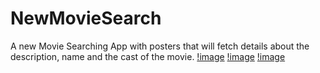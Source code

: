 # NewMovieSearch
A new Movie Searching App with posters that will fetch details about the description, name and the cast of the movie.
[!image](https://raw.githubusercontent.com/officialbidisha/Screenshots/master/WhatsApp%20Image%202020-07-17%20at%2012.26.59.jpeg)
[!image](https://github.com/officialbidisha/Screenshots/blob/master/WhatsApp%20Image%202020-07-17%20at%2012.26.59%20(1).jpeg)
[!image](https://github.com/officialbidisha/Screenshots/blob/master/WhatsApp%20Image%202020-07-17%20at%2012.26.59%20(2).jpeg)
